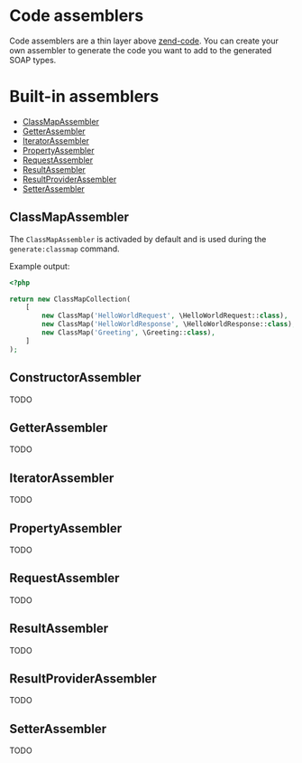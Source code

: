# Code assemblers

Code assemblers are a thin layer above [zend-code](https://github.com/zendframework/zend-code).
You can create your own assembler to generate the code you want to add to the generated SOAP types.

 
# Built-in assemblers

- [ClassMapAssembler](#classmapassembler)
- [GetterAssembler](#GetterAssembler)
- [IteratorAssembler](#IteratorAssembler)
- [PropertyAssembler](#PropertyAssembler)
- [RequestAssembler](#RequestAssembler)
- [ResultAssembler](#ResultAssembler)
- [ResultProviderAssembler](#ResultProviderAssembler)
- [SetterAssembler](#SetterAssembler)


## ClassMapAssembler

The `ClassMapAssembler` is activaded by default and is used during the `generate:classmap` command.

Example output:

```php
<?php

return new ClassMapCollection(
    [
        new ClassMap('HelloWorldRequest', \HelloWorldRequest::class),
        new ClassMap('HelloWorldResponse', \HelloWorldResponse::class),
        new ClassMap('Greeting', \Greeting::class),
    ]
);
```

## ConstructorAssembler

TODO

## GetterAssembler

TODO

## IteratorAssembler

TODO

## PropertyAssembler

TODO

## RequestAssembler

TODO

## ResultAssembler

TODO

## ResultProviderAssembler

TODO

## SetterAssembler

TODO
